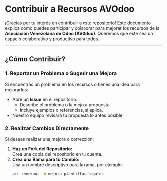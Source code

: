 # Contribuir a Recursos AVOdoo

¡Gracias por tu interés en contribuir a este repositorio! Este documento explica cómo puedes participar y colaborar para mejorar los recursos de la **Asociación Venezolana de Odoo (AVOdoo)**. Queremos que este sea un espacio colaborativo y productivo para todos.

---

## ¿Cómo Contribuir?

### 1. Reportar un Problema o Sugerir una Mejora
Si encuentras un problema en los recursos o tienes una idea para mejorarlos:
- Abre un **Issue** en el repositorio.
  - Describe el problema o la mejora propuesta.
  - Incluye ejemplos o referencias, si aplica.
- Nuestro equipo revisará tu propuesta lo antes posible.

### 2. Realizar Cambios Directamente
Si deseas realizar una mejora o corrección:
1. **Haz un Fork del Repositorio:**  
   Crea una copia del repositorio en tu cuenta.
2. **Crea una Rama para tu Cambio:**  
   Usa un nombre descriptivo para la rama, por ejemplo:
   ```bash
   git checkout -b mejora-plantillas-legales
